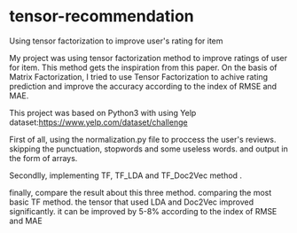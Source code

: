 # tensor-recommendation
Using tensor factorization to improve user's rating for item

My project was using tensor factorization method to improve ratings of user for item. This method gets the inspiration from this paper<Rating Prediction with Topic Gradient Descent Method for Matrix Factorization in Recommendation>. 
On the basis of Matrix Factorization, I tried to use Tensor Factorization to achive rating prediction and improve the accuracy according to the index of RMSE and MAE.

This project was based on Python3 with using Yelp dataset:https://www.yelp.com/dataset/challenge

First of all, 
  using the normalization.py file to proccess the user's reviews. skipping the punctuation, stopwords and some useless words. and output in the form of arrays.

Secondlly,
  implementing TF, TF_LDA and TF_Doc2Vec method .
  
finally, 
  compare the result about this three method. comparing the most basic TF method. the tensor that used LDA and Doc2Vec improved significantly. it can be improved by 5-8% according to the index of RMSE and MAE



